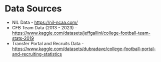 # **Data Sources**
- NIL Data - https://nil-ncaa.com/
- CFB Team Data (2013 - 2023) - https://www.kaggle.com/datasets/jeffgallini/college-football-team-stats-2019
- Transfer Portal and Recruits Data - https://www.kaggle.com/datasets/dubradave/college-football-portal-and-recruiting-statistics